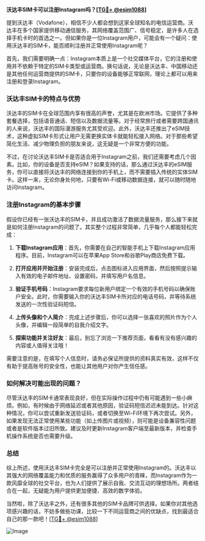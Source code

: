 **沃达丰SIM卡可以注册Instagram吗？[[TG💪+ @esim1088](https://t.me/s/esim1088)]**

提到沃达丰（Vodafone），相信不少人都会想到这家全球知名的电信运营商。沃达丰在多个国家提供移动通信服务，其网络覆盖范围广、信号稳定，是许多人在选择手机卡时的首选之一。但如果你是一位Instagram用户，可能会有一个疑问：使用沃达丰的SIM卡，能否顺利注册并正常使用Instagram呢？

首先，我们需要明确一点：Instagram本质上是一个社交媒体平台，它的注册和使用并不依赖于特定的SIM卡类型或运营商。换句话说，无论是沃达丰、中国移动还是其他任何运营商提供的SIM卡，只要你的设备能够正常联网，理论上都可以用来注册和登录Instagram。

### 沃达丰SIM卡的特点与优势

沃达丰的SIM卡在全球范围内享有很高的声誉，尤其是在欧洲市场。它提供了多种套餐选择，包括语音通话、短信以及数据流量等。对于经常旅行或者需要跨国通讯的人来说，沃达丰的国际漫游服务尤其受欢迎。此外，沃达丰还推出了eSIM技术，这种虚拟SIM卡形式让用户无需更换实体卡就能轻松接入网络。对于那些希望简化生活、减少物理负担的朋友来说，这无疑是一个非常方便的功能。

不过，在讨论沃达丰SIM卡是否适合用于Instagram之前，我们还需要考虑几个因素。比如，你的设备是否支持eSIM？如果支持的话，那么通过沃达丰的eSIM服务，你可以直接将沃达丰的网络连接到你的手机上，而不需要插入传统的实体SIM卡。这样一来，无论你身处何地，只要有Wi-Fi或移动数据连接，就可以随时随地访问Instagram。

### 注册Instagram的基本步骤

假设你已经有一张沃达丰的SIM卡，并且成功激活了数据流量服务，那么接下来就是如何注册Instagram的问题了。其实整个过程非常简单，几乎每个人都能轻松完成：

1. **下载Instagram应用**：首先，你需要在自己的智能手机上下载Instagram应用程序。目前，Instagram可以在苹果App Store和谷歌Play商店免费下载。
   
2. **打开应用并开始注册**：安装完成后，点击图标进入应用界面，然后按照提示输入有效的电子邮件地址、设置密码，并填写用户名信息。

3. **验证手机号码**：Instagram要求每位新用户绑定一个有效的手机号码以确保账户安全。此时，你需要输入你的沃达丰SIM卡所对应的电话号码，并等待系统发送的一次性验证码短信。

4. **上传头像和个人简介**：完成上述步骤后，你可以选择一张喜欢的照片作为个人头像，并编辑一段简单的自我介绍文字。

5. **探索功能并关注好友**：最后，别忘了浏览一下推荐页面，看看有没有感兴趣的内容或人值得关注哦！

需要注意的是，在填写个人信息时，请务必保证所提供的资料真实有效，这样不仅有助于提高账号的安全性，也能让其他用户对你产生信任感。

### 如何解决可能出现的问题？

尽管沃达丰的SIM卡通常表现良好，但在实际操作过程中仍有可能遇到一些小麻烦。例如，有时候由于网络延迟或者其他原因，验证码短信迟迟未能到达。针对这种情况，你可以尝试重新发送验证码，或者切换至Wi-Fi环境下再次尝试。另外，如果发现无法正常使用某些功能（如上传图片或视频），则可能是设备兼容性问题或者是软件版本过旧所致。建议及时更新Instagram客户端至最新版本，并检查手机操作系统是否也需要升级。

### 总结

综上所述，使用沃达丰SIM卡完全是可以注册并正常使用Instagram的。沃达丰以其强大的网络覆盖能力和优质的服务赢得了众多用户的青睐，而Instagram作为一款风靡全球的社交平台，也为人们提供了展示自我、交流互动的理想场所。两者结合在一起，无疑能为用户提供更加便捷、高效的数字体验。

当然啦，除了沃达丰之外，还有很多其他的SIM卡品牌可供选择。如果你对其他选项感兴趣的话，不妨多做些功课，比较一下不同运营商之间的优缺点，找到最适合自己的那一款吧！[[TG💪+ @esim1088](https://t.me/s/esim1088)]

![Image](https://i.postimg.cc/4NQfJmqS/Snipaste-2025-05-13-00-14-12.png)